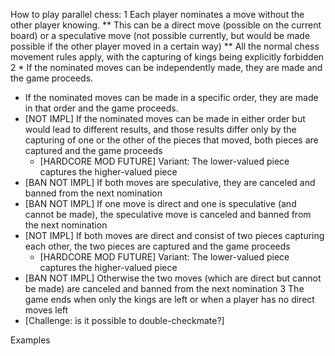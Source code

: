 How to play parallel chess:
1 Each player nominates a move without the other player knowing.
** This can be a direct move (possible on the current board) or a speculative move (not possible currently, but would be made possible if the other player moved in a certain way)
** All the normal chess movement rules apply, with the capturing of kings being explicitly forbidden
2 * If the nominated moves can be independently made, they are made and the game proceeds.
  * If the nominated moves can be made in a specific order, they are made in that order and the game proceeds.
  * [NOT IMPL] If the nominated moves can be made in either order but would lead to different results, and those results differ only by the capturing of one or the other of the pieces that moved, both pieces are captured and the game proceeds
    * [HARDCORE MOD FUTURE] Variant: The lower-valued piece captures the higher-valued piece
  * [BAN NOT IMPL] If both moves are speculative, they are canceled and banned from the next nomination
  * [BAN NOT IMPL] If one move is direct and one is speculative (and cannot be made), the speculative move is canceled and banned from the next nomination
  * [NOT IMPL] If both moves are direct and consist of two pieces capturing each other, the two pieces are captured and the game proceeds
    * [HARDCORE MOD FUTURE] Variant: The lower-valued piece captures the higher-valued piece
  * [BAN NOT IMPL] Otherwise the two moves (which are direct but cannot be made) are canceled and banned from the next nomination
3 The game ends when only the kings are left or when a player has no direct moves left
  * [Challenge: is it possible to double-checkmate?]
  
Examples

